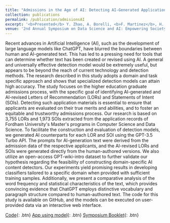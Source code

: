 ```yaml
---
title: "Admissions in the Age of AI: Detecting AI-Generated Application Materials in Higher Education"
collection: publications
permalink: /publication/admisionsAI
excerpt: '<b>Presented</b> Y. Zhao, A. Borelli, <b>F. Martinez</b>, H. Xue, G.M. Weiss "Admissions in the Age of AI: Detecting AI-Generated Application Materials in Higher Education"'
venue: '2nd Annual Symposium on Data Science and AI: Empowering Society for the Greater Good, Fordham University'
---
```

Recent advances in Artificial Intelligence (AI), such as the development of large language models like ChatGPT, have blurred the boundaries between human and AI-generated text. This has led to a pressing need for tools that can determine whether text has been created or revised using AI. A general and universally effective detection model would be extremely useful, but appears to be beyond the reach of current technology and detection methods. The research described in this study adopts a domain and task specific approach and shows that specialized detection models can attain high accuracy. The study focuses on the higher education graduate admissions process, with the specific goal of identifying AI-generated and AI-revised Letters of Recommendation (LORs) and Statements of Intent (SOIs). Detecting such application materials is essential to ensure that applicants are evaluated on their true merits and abilities, and to foster an equitable and trustworthy admissions process. Our research is based on 3,755 LORs and 1,973 SOIs extracted from the application records of Fordham University's Master's programs in Computer Science and Data Science. To facilitate the construction and evaluation of detection models, we generated AI counterparts for each LOR and SOI using the GPT-3.5 Turbo API. The prompts for AI-generation text were derived from the admission data of the respective applicants, and the AI-revised LORs and SOIs were generated directly from the human-authored versions. We also utilize an open-access GPT-wiki-intro dataset to further validate our hypothesis regarding the feasibility of constructing domain-specific AI content detectors. Our experiments yield promising results in developing  classifiers tailored to a specific domain when provided with sufficient training samples. Additionally, we present a comparative analysis of the word frequency and statistical characteristics of the text, which provides convincing evidence that ChatGPT employs distinctive vocabulary and paragraph structure compared to human-authored text. The code for this study is available on GitHub, and the models can be executed on user-provided data via an interactive web interface.

[Code](https://github.com/fernando-ml/appdocs){: .btn}
[App using model](https://huggingface.co/spaces/ferdmartin/GradApplicationDocsApp){: .btn}
[Symposium Booklet](https://www.dsm.fordham.edu/~dssymposium/Booklet-2024.pdf){: .btn}